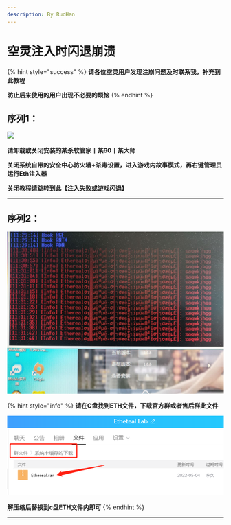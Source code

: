 ```yaml
---
description: By RuoHan
---
```


# 空灵注入时闪退崩溃

{% hint style="success" %}
**请各位空灵用户发现注崩问题及时联系我，补充到此教程**

**防止后来使用的用户出现不必要的烦恼**
{% endhint %}

## **序列**1：

![](../../.gitbook/assets/YSFO6Q4\(\(XC\`F7UKSDTKT9L.jpg)

**请卸载或关闭安装的某杀软管家丨某60丨某大师**

**关闭系统自带的安全中心防火墙+杀毒设置，进入游戏内故事模式，再右键管理员运行Eth注入器**

**关闭教程请跳转到此【**[**注入失败或游戏闪退**](https://ruohandocs-1.gitbook.io/ruo-han-jiao-cheng-wiki/solve)**】**

****

## **序列2：**

![](../../.gitbook/assets/059506B938E1E8DBFD954CF18DBF75A7.jpg)

{% hint style="info" %}
**请在C盘找到ETH文件，下载官方群或者售后群此文件**

****![](<../../.gitbook/assets/image (22).png>)****

**解压缩后替换到c盘ETH文件内即可**
{% endhint %}

****
